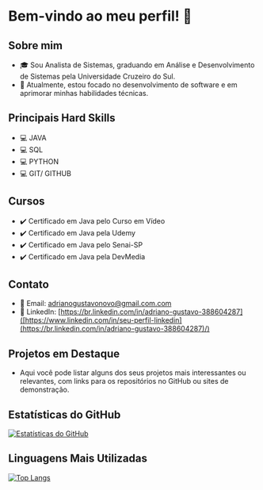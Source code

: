 # Bem-vindo ao meu perfil! 👋

## Sobre mim
- 🎓 Sou Analista de Sistemas, graduando em Análise e Desenvolvimento de Sistemas pela Universidade Cruzeiro do Sul.
- 💼 Atualmente, estou focado no desenvolvimento de software e em aprimorar minhas habilidades técnicas.

## Principais Hard Skills
- 💻 JAVA
- 💻 SQL
- 💻 PYTHON
- 💻 GIT/ GITHUB

## Cursos
- ✔️ Certificado em Java pelo Curso em Vídeo
- ✔️ Certificado em Java pela Udemy
- ✔️ Certificado em Java pelo Senai-SP
- ✔️ Certificado em Java pela DevMedia

## Contato
- 📧 Email: [adrianogustavonovo@gmail.com.com](mailto:adrianogustavonovo@gmail.com.com)
- 💼 LinkedIn: [https://br.linkedin.com/in/adriano-gustavo-388604287]([https://www.linkedin.com/in/seu-perfil-linkedin](https://br.linkedin.com/in/adriano-gustavo-388604287)/)

## Projetos em Destaque
- Aqui você pode listar alguns dos seus projetos mais interessantes ou relevantes, com links para os repositórios no GitHub ou sites de demonstração.

## Estatísticas do GitHub
[![Estatísticas do GitHub](https://github-readme-stats.vercel.app/api?username=seu-nome-de-usuario&show_icons=true&theme=radical)](https://github.com/seu-nome-de-usuario)

## Linguagens Mais Utilizadas
[![Top Langs](https://github-readme-stats.vercel.app/api/top-langs/?username=seu-nome-de-usuario&layout=compact&theme=radical)](https://github.com/seu-nome-de-usuario)
